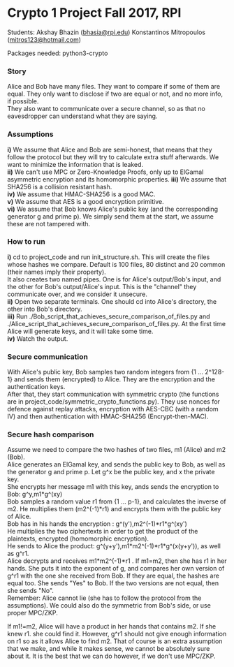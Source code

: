 <h1>Crypto 1 Project Fall 2017, RPI</h1>

Students: Akshay Bhazin (bhasia@rpi.edu)
Konstantinos Mitropoulos (mitros123@hotmail.com)

Packages needed: python3-crypto

<h3>Story</h3>
Alice and Bob have many files. They want to compare if some of them are equal. They only want to disclose if two are equal or not, and no more info, if possible.<br />
They also want to communicate over a secure channel, so as that no eavesdropper can understand what they are saying.

<h3>Assumptions</h3>
<b>i)</b> We assume that Alice and Bob are semi-honest, that means that they follow the protocol but they will try to calculate extra stuff afterwards. We want to minimize the information that is leaked. <br />
<b>ii)</b> We can't use MPC or Zero-Knowledge Proofs, only up to ElGamal asymmetric encryption and its homomorphic properties. 
<b>iii)</b> We assume that SHA256 is a collision resistant hash.<br />
<b>iv)</b> We assume that HMAC-SHA256 is a good MAC.<br />
<b>v)</b> We assume that AES is a good encryption primitive.<br />
<b>vi)</b> We assume that Bob knows Alice's public key (and the corresponding generator g and prime p). We simply send them at the start, we assume these are not tampered with.<br />


<h3>How to run</h3>
<b>i)</b> cd to project_code and run init_structure.sh. This will create the files whose hashes we compare. Default is 100 files, 80 distinct and 20 common (their names imply their property).<br />
It also creates two named pipes. One is for Alice's output/Bob's input, and the other for Bob's output/Alice's input. This is the "channel" they communicate over, and we consider it unsecure.<br />
<b>ii)</b> Open two separate terminals. One should cd into Alice's directory, the other into Bob's directory.<br />
<b>iii)</b> Run ./Bob_script_that_achieves_secure_comparison_of_files.py and ./Alice_script_that_achieves_secure_comparison_of_files.py. At the first time Alice will generate keys, and it will take some time.<br />
<b>iv)</b> Watch the output.<br />

<h3>Secure communication</h3>
With Alice's public key, Bob samples two random integers from {1 ... 2^128-1} and sends them (encrypted) to Alice. They are the encryption and the authentication keys.<br />
After that, they start communication with symmetric crypto (the functions are in project_code/symmetric_crypto_functions.py). They use nonces for defence against replay attacks, encryption with AES-CBC (with a random IV) and then authentication with HMAC-SHA256 (Encrypt-then-MAC).<br />

<h3>Secure hash comparison</h3>
Assume we need to compare the two hashes of two files, m1 (Alice) and m2 (Bob).<br />
Alice generates an ElGamal key, and sends the public key to Bob, as well as the generator g and prime p. Let g^x be the public key, and x the private key.<br />
She encrypts her message m1 with this key, ands sends the encryption to Bob: g^y,m1*g^(xy)<br />
Bob samples a random value r1 from {1 ... p-1}, and calculates the inverse of m2. He multiplies them (m2^(-1)*r1) and encrypts them with the public key of Alice.<br />
Bob has in his hands the encryption : g^(y'),m2^(-1)*r1*g^(xy')<br />
He multiplies the two ciphertexts in order to get the product of the plaintexts, encrypted (homomorphic encryption).<br />
He sends to Alice the product: g^(y+y'),m1*m2^(-1)*r1*g^(x(y+y')), as well as g^r1.<br />
Alice decrypts and receives m1*m2^(-1)*r1 . If m1=m2, then she has r1 in her hands. She puts it into the exponent of g, and compares her own version of g^r1 with the one she received from Bob. If they are equal, the hashes are equal too. She sends "Yes" to Bob. If the two versions are not equal, then she sends "No".<br />
Remember: Alice cannot lie (she has to follow the protocol from the assumptions). We could also do the symmetric from Bob's side, or use proper MPC/ZKP.<br />

If m1!=m2, Alice will have a product in her hands that contains m2. If she knew r1. she could find it. However, g^r1 should not give enough information on r1 so as it allows Alice to find m2. That of course is an extra assumption that we make, and while it makes sense, we cannot be absolutely sure about it. It is the best that we can do however, if we don't use MPC/ZKP.<br />


